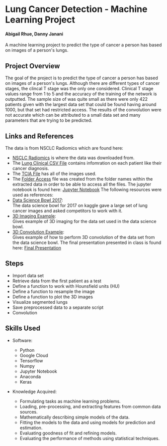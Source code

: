 # Lung Cancer Detection - Machine Learning Project
####                  Abigail Rhue, Danny Janani
A machine learning project to predict the type of cancer a person has based on images of a person's lungs.
## Project Overview
The goal of the project is to predict the type of cancer a person has based on images of a person's lungs. 
Although there are different types of cancer stages, the clincal T stage was the only one considered.
Clinical T stage values range from 1 to 5 and the accuracy of the training of the network is outputted.
The sample size of was quite small as there were only 422 patients given with the largest data set that could be found having around 1000, but that set had restricted access.
The results of the convolution were not accurate which can be attributed to a small data set and many parameters that are trying to be predicted.
## Links and References
The data is from NSCLC Radiomics which are found here:
  * [NSCLC Radiomics](https://wiki.cancerimagingarchive.net/display/Public/RIDER+Lung+PET-CT#feb29a5b6fcc43b89290329e5e09b138)
  is where the data was downloaded from.
  * The [Lung Clinical CSV File](https://github.com/dannyjanani/Lung-Cancer-Detection/blob/master/Lung1.clinical.csv)
  contains infomration on each patient like their cancer diagnosis.
  * The [TCIA File](https://github.com/dannyjanani/Lung-Cancer-Detection/blob/master/doiJNLP-zohiLwie.tcia)
  has all of the images used.
  * The [Folder Access](https://github.com/dannyjanani/Lung-Cancer-Detection/blob/master/FolderAccess.csv) file was created from the folder names within the extracted data in order to be able to access all the files.
The jupyter notebook is found here:
[Jupyter Notebook](https://github.com/dannyjanani/Lung-Cancer-Detection/blob/master/Final.ipynb)
The following resources were used as references:
  * [Data Science Bowl 2017](https://www.kaggle.com/c/data-science-bowl-2017):  
  The data science bowl for 2017 on kaggle gave a large set of lung cancer images and asked competitors to work with it. 
  * [3D Imaging Example](https://www.kaggle.com/gzuidhof/full-preprocessing-tutorial):  
  Gives example of 3D imaging for the data set used in the data science bowl.
  * [3D Convolution Example](https://www.kaggle.com/sentdex/first-pass-through-data-w-3d-convnet?fbclid=IwAR0voIiPA6chiDa_rNsZHdd4479eDouj_FpBbDSA-IBvpJxQojKlNksFuXQ):  
  Gives example of how to perform 3D convolution of the data set from the data science bowl.
The final presentation presented in class is found here: [Final Presentation](https://github.com/dannyjanani/Lung-Cancer-Detection/blob/master/Final.pptx) 
## Steps
* Import data set
* Retrieve data from the first patient as a test
* Define a function to work with Hounsfield units (HU)
* Define a function to resample the image
* Define a function to plot the 3D images
* Visualize segmented lungs
* Save preprocessed data to a separate script
* Convolution

## Skills Used

* Software:
  * Python
  * Google Cloud
  * Tensorflow
  * Numpy
  * Jupyter Notebook
  * Anaconda
  * Keras

* Knowledge Acquired: 
  * Formulating tasks as machine learning problems.
  * Loading, pre-processing, and extracting features from common data sources.
  * Mathematically describing simple models of the data.
  * Fitting the models to the data and using models for prediction and estimation.
  * Evaluating goodness of fit and refining models.
  * Evaluating the performance of methods using statistical techniques.
